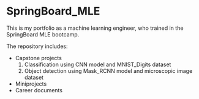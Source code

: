 # SpringBoard_MLE

This is my portfolio as a machine learning engineer, who trained in the SpringBoard MLE bootcamp.

The repository includes:

* Capstone projects
  1. Classification using CNN model and MNIST_Digits dataset
  2. Object detection using Mask_RCNN model and microscopic image dataset
* Miniprojects
* Career documents


